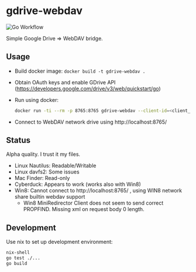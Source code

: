 # gdrive-webdav

![Go Workflow](https://github.com/mikea/gdrive-webdav/workflows/Go/badge.svg)

Simple Google Drive => WebDAV bridge.

## Usage

* Build docker image: `docker build -t gdrive-webdav .`
* Obtain OAuth keys and enable GDrive API (https://developers.google.com/drive/v3/web/quickstart/go)
* Run using docker:

  ```bash
  docker run -ti --rm -p 8765:8765 gdrive-webdav --client-id=<client_id> --client-secret=<client_secret>
  ```

* Connect to WebDAV network drive using http://localhost:8765/

## Status

Alpha quality. I trust it my files.

* Linux Nautilus: Readable/Writable
* Linux davfs2: Some issues
* Mac Finder: Read-only
* Cyberduck: Appears to work (works also with Win8)
* Win8: Cannot connect to http://localhost:8765/ , using WIN8 network share builtin webdav support
  * Win8 MiniRedirector Client does not seem to send correct PROPFIND. Missing xml on request body 0 length.

## Development

Use nix to set up development environment:

```bash
nix-shell
go test ./...
go build
```
